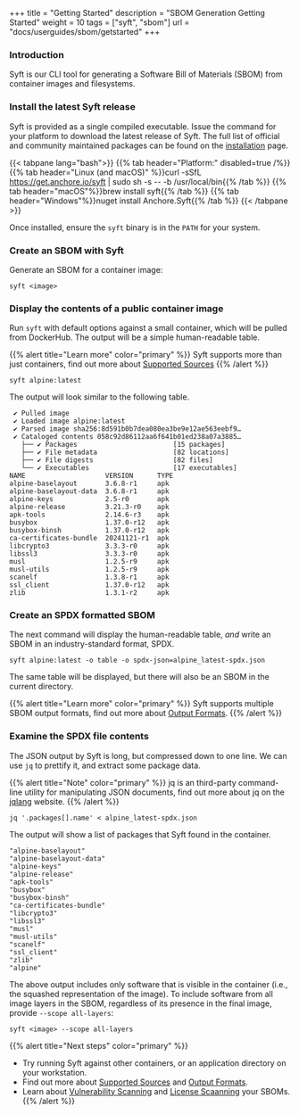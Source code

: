 +++
title = "Getting Started"
description = "SBOM Generation Getting Started"
weight = 10
tags = ["syft", "sbom"]
url = "docs/userguides/sbom/getstarted"
+++

### Introduction

Syft is our CLI tool for generating a Software Bill of Materials (SBOM) from container images and filesystems.

### Install the latest Syft release

Syft is provided as a single compiled executable. Issue the command for your platform to download the latest release of Syft. The full list of official and community maintained packages can be found on the [installation](/docs/installation/syft) page.

{{< tabpane lang="bash">}}
  {{% tab header="Platform:" disabled=true /%}}
  {{% tab header="Linux (and macOS)" %}}curl -sSfL https://get.anchore.io/syft | sudo sh -s -- -b /usr/local/bin{{% /tab %}}
  {{% tab header="macOS"%}}brew install syft{{% /tab %}}
  {{% tab header="Windows"%}}nuget install Anchore.Syft{{% /tab %}}
{{< /tabpane >}}

Once installed, ensure the `syft` binary is in the `PATH` for your system.

### Create an SBOM with Syft

Generate an SBOM for a container image:

```
syft <image>
```

### Display the contents of a public container image

Run `syft` with default options against a small container, which will be pulled from DockerHub. The output will be a simple human-readable table.

{{% alert title="Learn more" color="primary" %}}
Syft supports more than just containers, find out more about [Supported Sources](/docs/userguides/sbom/sources/)
{{% /alert %}}

```
syft alpine:latest
```

The output will look similar to the following table.

```
 ✔ Pulled image
 ✔ Loaded image alpine:latest
 ✔ Parsed image sha256:8d591b0b7dea080ea3be9e12ae563eebf9…
 ✔ Cataloged contents 058c92d86112aa6f641b01ed238a07a3885…
   ├── ✔ Packages                        [15 packages]
   ├── ✔ File metadata                   [82 locations]
   ├── ✔ File digests                    [82 files]
   └── ✔ Executables                     [17 executables]
NAME                    VERSION      TYPE
alpine-baselayout       3.6.8-r1     apk
alpine-baselayout-data  3.6.8-r1     apk
alpine-keys             2.5-r0       apk
alpine-release          3.21.3-r0    apk
apk-tools               2.14.6-r3    apk
busybox                 1.37.0-r12   apk
busybox-binsh           1.37.0-r12   apk
ca-certificates-bundle  20241121-r1  apk
libcrypto3              3.3.3-r0     apk
libssl3                 3.3.3-r0     apk
musl                    1.2.5-r9     apk
musl-utils              1.2.5-r9     apk
scanelf                 1.3.8-r1     apk
ssl_client              1.37.0-r12   apk
zlib                    1.3.1-r2     apk
```

### Create an SPDX formatted SBOM

The next command will display the human-readable table, *and* write an SBOM in an industry-standard format, SPDX.

```
syft alpine:latest -o table -o spdx-json=alpine_latest-spdx.json
```

The same table will be displayed, but there will also be an SBOM in the current directory.

{{% alert title="Learn more" color="primary" %}}
Syft supports multiple SBOM output formats, find out more about [Output Formats](/docs/userguides/sbom/formats/).
{{% /alert %}}

### Examine the SPDX file contents

The JSON output by Syft is long, but compressed down to one line. We can use `jq` to prettify it, and extract some package data.

{{% alert title="Note" color="primary" %}}
jq is an third-party command-line utility for manipulating JSON documents, find out more about jq on the <i class="fa-solid fa-arrow-up-right-from-square"></i> [jqlang](https://jqlang.org/) website.
{{% /alert %}}

```
jq '.packages[].name' < alpine_latest-spdx.json
```

The output will show a list of packages that Syft found in the container.

```text
"alpine-baselayout"
"alpine-baselayout-data"
"alpine-keys"
"alpine-release"
"apk-tools"
"busybox"
"busybox-binsh"
"ca-certificates-bundle"
"libcrypto3"
"libssl3"
"musl"
"musl-utils"
"scanelf"
"ssl_client"
"zlib"
"alpine"
```

The above output includes only software that is visible in the container (i.e., the squashed representation of the image). To include software from all image layers in the SBOM, regardless of its presence in the final image, provide `--scope all-layers`:

```
syft <image> --scope all-layers
```

{{% alert title="Next steps" color="primary" %}}
* Try running Syft against other containers, or an application directory on your workstation.
* Find out more about [Supported Sources](/docs/userguides/sbom/sources/) and [Output Formats](/docs/userguides/sbom/formats/).
* Learn about [Vulnerability Scanning](/docs/userguides/vuln/getstarted/) and [License Scaanning](/docs/userguides/license/getstarted/) your SBOMs.
{{% /alert %}}